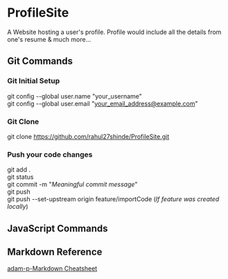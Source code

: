 # ProfileSite
A Website hosting a user's profile. Profile would include all the details from one's resume &amp; much more...

## Git Commands

### Git Initial Setup
git config --global user.name "your_username"  
git config --global user.email "your_email_address@example.com"  

### Git Clone
git clone https://github.com/rahul27shinde/ProfileSite.git  

### Push your code changes

git add .    
git status   
git commit -m "*Meaningful commit message*"   
git push   
git push --set-upstream origin feature/importCode (*If feature was created locally*)  

## JavaScript Commands



## Markdown Reference
[adam-p-Markdown Cheatsheet](https://github.com/adam-p/markdown-here/wiki/Markdown-Cheatsheet)
